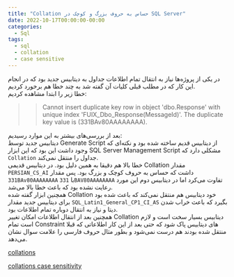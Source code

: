 ```yaml
---
title: "Collation حساس به حروف بزرگ و کوچک در SQL Server"
date: 2022-10-17T00:00:00-00:00
categories:
  - Sql
tags:
  - sql
  - collation
  - case sensitive
---
```


در یکی از پروژه‌ها نیاز به انتقال تمام اطلاعات جداول به دیتابیس جدید بود که در انجام این کار که در مطلب قبلی کلیات آن گفته شد به چند خطا هم برخورد کردیم.  
خطا زیر را ابتدا مشاهده کردیم:  

>> Cannot insert duplicate key row in object 'dbo.Response' with unique index 'FUIX_Dbo_Response(MessageId)'. The duplicate key value is (331BAv80AAAAAAAA).

بعد از بررسی‌های بیشتر به این موارد رسیدیم:  
دیتابیس جدید توسط Generate Script از دیتابیس قدیم ساخته شده بود و نکته‌ای که وجود داشت این بود که این ابزار SQL Server Management Script مشکلی دارد که `Collation` جداول را منتقل نمی‌کند.  
خطا بالا هم دقیقا به همین دلیل بود. در دیتابیس قدیمی Collation مقدار `PERSIAN_CS_AI` داشت که حساس به حروف کوچک و بزرگ بود. پس مقدار `331BAv80AAAAAAAA` با `331BAV80AAAAAAAA` تفاوت می‌کرد اما در دیتابیس دوم این مورد رعایت نشده بود که باعث خطا بالا می‌شد.  
همچنین ابزار گفته شده Collation خود دیتابیس هم منتقل نمی‌کند که باعث شده بود برای دیتابیس جدید مقدار `SQL_Latin1_General_CP1_CI_AS` بگیرد که باعث خراب شدن دیتا و نیاز به انتقال دوباره تمام اطلاعات بود.  
همچنین بعد از انتقال اطلاعات امکان تغییر Collation دیتابیس بسیار سخت است و لازم است تمام Constraint های دیتابیس پاک شود که حتی بعد از این کار اطلاعاتی که قبلا منتقل شده بودند هم درست نمی‌شود و بطور مثال حروف فارسی را علامت سوال نشان می‌دهد.   

[collations](https://learn.microsoft.com/en-us/sql/relational-databases/collations/collation-and-unicode-support?view=sql-server-ver16)  

[collations case sensitivity](https://learn.microsoft.com/en-us/ef/core/miscellaneous/collations-and-case-sensitivity)  